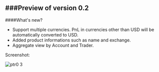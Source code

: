 
###Preview of version 0.2
-------------------------

####What's new?

* Support multiple currencies. PnL in currencies other than USD will be automatically converted to USD.
* Added product informations such as name and exchange.
* Aggregate view by Account and Trader.

Screenshot:

![ptr0 3](https://cloud.githubusercontent.com/assets/9425771/6995838/3cc1b172-db94-11e4-854f-0acf87ae1c0a.png)


